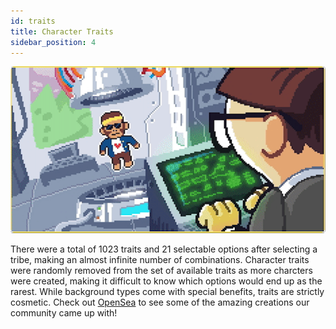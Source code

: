 ```yaml
---
id: traits
title: Character Traits
sidebar_position: 4
---
```


![](../images/creation.png)

There were a total of 1023 traits and 21 selectable options after selecting a tribe, making an almost infinite number of combinations. Character traits were randomly removed from the set of available traits as more charcters were created, making it difficult to know which options would end up as the rarest. While background types come with special benefits, traits are strictly cosmetic. Check out [OpenSea](https://opensea.io/collection/niftydegen) to see some of the amazing creations our community came up with!
